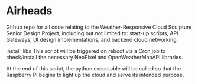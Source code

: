 # Airheads
Github repo for all code relating to the Weather-Responsive Cloud Sculpture Senior Design Project, including but not limited to: start-up scripts, API Gateways, UI design implementations, and backend cloud networking.


install_libs
  This script will be triggered on reboot via a Cron job to check/install the necessary NeoPixel and OpenWeatherMapAPI libraries.
  
  At the end of this script, the python executable will be called so that the Raspberry Pi begins to light up the cloud and serve its intended purpose.
